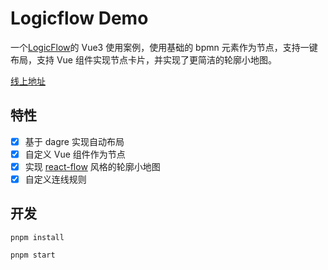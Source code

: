 # Logicflow Demo

一个[LogicFlow](https://github.com/didi/LogicFlow)的 Vue3 使用案例，使用基础的 bpmn 元素作为节点，支持一键布局，支持 Vue 组件实现节点卡片，并实现了更简洁的轮廓小地图。

[线上地址](http://logicflow.meiling.fun/)

## 特性

- [x] 基于 dagre 实现自动布局
- [x] 自定义 Vue 组件作为节点
- [x] 实现 [react-flow](https://reactflow.dev/docs/api/plugin-components/minimap/) 风格的轮廓小地图
- [x] 自定义连线规则

## 开发

```
pnpm install
```

```
pnpm start
```
